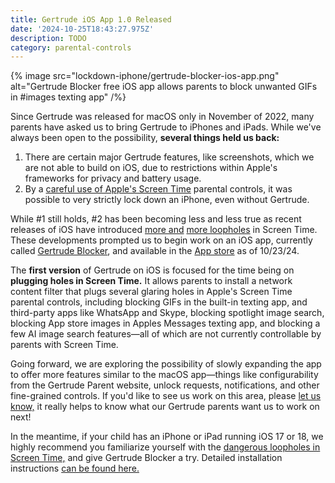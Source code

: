 ```yaml
---
title: Gertrude iOS App 1.0 Released
date: '2024-10-25T18:43:27.975Z'
description: TODO
category: parental-controls
---
```


{% image src="lockdown-iphone/gertrude-blocker-ios-app.png" alt="Gertrude Blocker free iOS app allows parents to block unwanted GIFs in #images texting app" /%}

Since Gertrude was released for macOS only in November of 2022, many parents have asked us
to bring Gertrude to iPhones and iPads. While we've always been open to the possibility,
**several things held us back:**

1. There are certain major Gertrude features, like screenshots, which we are not able to
   build on iOS, due to restrictions within Apple's frameworks for privacy and battery
   usage.
2. By a
   [careful use of Apple's Screen Time](/blog/definitive-guide-to-locking-down-an-iphone)
   parental controls, it was possible to very strictly lock down an iPhone, even without
   Gertrude.

While #1 still holds, #2 has been becoming less and less true as recent releases of iOS
have introduced [more and](/blog/ios-17-cant-delete-messages-images)
[more loopholes](/blog/ios18-screentime-what-parents-should-know) in Screen Time. These
developments prompted us to begin work on an iOS app, currently called
[Gertrude Blocker](/blog/how-parents-can-block-images-gif-search-ios-18), and available in
the [App store](https://apps.apple.com/us/app/gertrude-blocker/id6736368820) as of
10/23/24.

The **first version** of Gertrude on iOS is focused for the time being on **plugging holes
in Screen Time.** It allows parents to install a network content filter that plugs several
glaring holes in Apple's Screen Time parental controls, including blocking GIFs in the
built-in texting app, and third-party apps like WhatsApp and Skype, blocking spotlight
image search, blocking App store images in Apples Messages texting app, and blocking a few
AI image search features&mdash;all of which are not currently controllable by parents with
Screen Time.

Going forward, we are exploring the possibility of slowly expanding the app to offer more
features similar to the macOS app&mdash;things like configurability from the Gertrude
Parent website, unlock requests, notifications, and other fine-grained controls. If you'd
like to see us work on this area, please [let us know,](/contact) it really helps to know
what our Gertrude parents want us to work on next!

In the meantime, if your child has an iPhone or iPad running iOS 17 or 18, we highly
recommend you familiarize yourself with the
[dangerous loopholes in Screen Time,](/blog/ios18-screentime-what-parents-should-know) and
give Gertrude Blocker a try. Detailed installation instructions
[can be found here.](/blog/how-parents-can-block-images-gif-search-ios-18)
